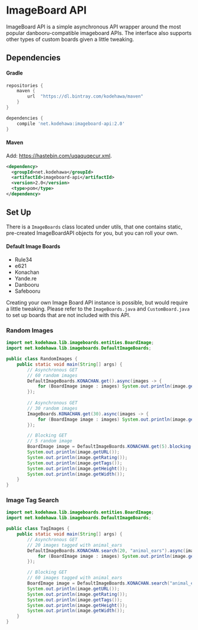 # ImageBoard API
ImageBoard API is a simple asynchronous API wrapper around 
    the most popular danbooru-compatible imageboard APIs.
    The interface also supports other types of custom boards
    given a little tweaking.

## Dependencies
#### Gradle
```groovy
repositories {
    maven {
        url  "https://dl.bintray.com/kodehawa/maven" 
    }
}

dependencies { 
    compile 'net.kodehawa:imageboard-api:2.0'
}
```
#### Maven
Add: https://hastebin.com/uqaquqecur.xml.
```xml
<dependency>
  <groupId>net.kodehawa</groupId>
  <artifactId>imageboard-api</artifactId>
  <version>2.0</version>
  <type>pom</type>
</dependency>
```
## Set Up
There is a `ImageBoards` class located under utils, that one contains static, pre-created 
    ImageBoardAPI objects for you, but you can roll your own.
    
#### Default Image Boards
 * Rule34
 * e621
 * Konachan
 * Yande.re
 * Danbooru
 * Safebooru

Creating your own Image Board API instance is possible, but would require a little tweaking.
    Please refer to the `ImageBoards.java` and `CustomBoard.java` to set up boards that are not included
    with this API.

### Random Images
```java
import net.kodehawa.lib.imageboards.entities.BoardImage;
import net.kodehawa.lib.imageboards.DefaultImageBoards;

public class RandomImages {
    public static void main(String[] args) {
        // Asynchronous GET
        // 60 random images
        DefaultImageBoards.KONACHAN.get().async(images -> {
            for (BoardImage image : images) System.out.println(image.getURL());
        });
        
        // Asynchronous GET
        // 30 random images
        ImageBoards.KONACHAN.get(30).async(images -> {
            for (BoardImage image : images) System.out.println(image.getURL());
        });

        // Blocking GET
        // 5 random image
        BoardImage image = DefaultImageBoards.KONACHAN.get(5).blocking().get(0);
        System.out.println(image.getURL());
        System.out.println(image.getRating());
        System.out.println(image.getTags());
        System.out.println(image.getHeight());
        System.out.println(image.getWidth());
    }
}
```

### Image Tag Search
```java
import net.kodehawa.lib.imageboards.entities.BoardImage;
import net.kodehawa.lib.imageboards.DefaultImageBoards;

public class TagImages {
    public static void main(String[] args) {
        // Asynchronous GET
        // 20 images tagged with animal_ears
        DefaultImageBoards.KONACHAN.search(20, "animal_ears").async(images -> {
            for (BoardImage image : images) System.out.println(image.getURL());
        });

        // Blocking GET
        // 60 images tagged with animal_ears
        BoardImage image = DefaultImageBoards.KONACHAN.search("animal_ears").blocking().get(0);
        System.out.println(image.getURL());
        System.out.println(image.getRating());
        System.out.println(image.getTags());
        System.out.println(image.getHeight());
        System.out.println(image.getWidth());
    }
}
```
